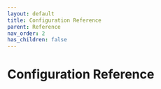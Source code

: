 ```yaml
---
layout: default
title: Configuration Reference
parent: Reference
nav_order: 2
has_children: false
---
```


# Configuration Reference
